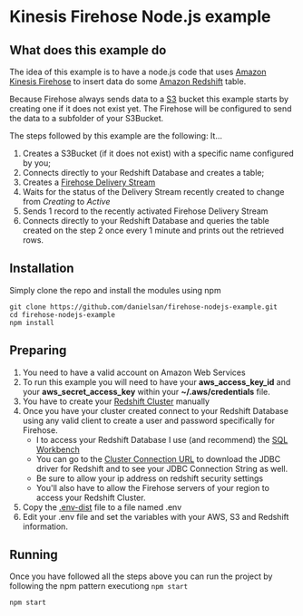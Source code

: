 # Kinesis Firehose Node.js example

## What does this example do
The idea of this example is to have a node.js code that uses [Amazon Kinesis Firehose](https://aws.amazon.com/kinesis/firehose/) to insert data do some [Amazon Redshift](https://aws.amazon.com/redshift/) table.

Because Firehose always sends data to a [S3](https://aws.amazon.com/s3/) bucket this example starts by creating one if it does not exist yet. The Firehose will be configured to send the data to a subfolder of your S3Bucket.

The steps followed by this example are the following: It...

1. Creates a S3Bucket (if it does not exist) with a specific name configured by you;
2. Connects directly to your Redshift Database and creates a table;
3. Creates a [Firehose Delivery Stream](http://docs.aws.amazon.com/firehose/latest/dev/basic-create.html)
4. Waits for the status of the Delivery Stream recently created to change from *Creating* to *Active*
5. Sends 1 record to the recently activated Firehose Delivery Stream
6. Connects directly to your Redshift Database and queries the table created on the step 2 once every 1 minute and prints out the retrieved rows.

## Installation
Simply clone the repo and install the modules using npm

    git clone https://github.com/danielsan/firehose-nodejs-example.git
    cd firehose-nodejs-example
    npm install

## Preparing
1. You need to have a valid account on Amazon Web Services
2. To run this example you will need to have your **aws_access_key_id** and your **aws_secret_access_key** within your **~/.aws/credentials** file.
3. You have to create your [Redshift Cluster](https://console.aws.amazon.com/redshift/home) manually
4. Once you have your cluster created connect to your Redshift Database using any valid client to create a user and password specifically for Firehose.
    * I to access your Redshift Database I use (and recommend) the [SQL Workbench](http://www.sql-workbench.net/downloads.html)
    * You can go to the [Cluster Connection URL](https://console.aws.amazon.com/redshift/home#cluster-connection:) to download the JDBC driver for Redshift and to see your JDBC Connection String as well.
    * Be sure to allow your ip address on redshift security settings
    * You'll also have to allow the Firehose servers of your region to access your Redshift Cluster.
5. Copy the [.env-dist](.env-dist) file to a file named .env
6. Edit your .env file and set the variables with your AWS, S3 and Redshift information.

## Running
Once you have followed all the steps above you can run the project by following the npm pattern
executiong `npm start`

    npm start
